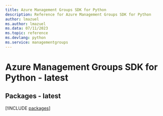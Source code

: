 ```yaml
---
title: Azure Management Groups SDK for Python
description: Reference for Azure Management Groups SDK for Python
author: lmazuel
ms.author: lmazuel
ms.data: 07/11/2023
ms.topic: reference
ms.devlang: python
ms.service: managementgroups
---
```

# Azure Management Groups SDK for Python - latest
## Packages - latest
[!INCLUDE [packages](management-groups-index.md)]